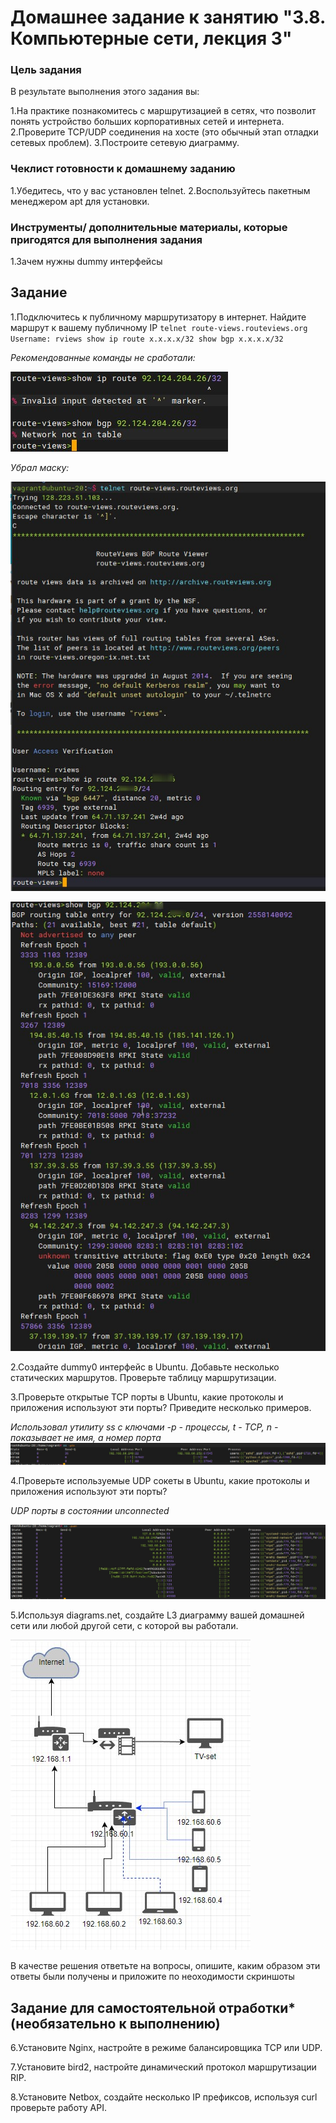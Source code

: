 # Домашнее задание к занятию "3.8. Компьютерные сети, лекция 3"

### Цель задания

В результате выполнения этого задания вы:

1.На практике познакомитесь с маршрутизацией в сетях, что позволит понять устройство больших корпоративных сетей и интернета.
2.Проверите TCP/UDP соединения на хосте (это обычный этап отладки сетевых проблем).
3.Построите сетевую диаграмму.

### Чеклист готовности к домашнему заданию

1.Убедитесь, что у вас установлен telnet.
2.Воспользуйтесь пакетным менеджером apt для установки.

### Инструменты/ дополнительные материалы, которые пригодятся для выполнения задания
1.Зачем нужны dummy интерфейсы
## Задание

1.Подключитесь к публичному маршрутизатору в интернет. Найдите маршрут к вашему публичному IP
`telnet route-views.routeviews.org
Username: rviews
show ip route x.x.x.x/32
show bgp x.x.x.x/32`

_Рекомендованные команды не сработали:_

![](images/invalidinput.jpg)

_Убрал маску:_

![](images/route-views.jpg)

![](images/showbgp.jpg)

2.Создайте dummy0 интерфейс в Ubuntu. Добавьте несколько статических маршрутов. Проверьте таблицу маршрутизации.

3.Проверьте открытые TCP порты в Ubuntu, какие протоколы и приложения используют эти порты? Приведите несколько примеров.

_Использовал утилиту ss  с ключами -p - процессы, t - TCP, n - показывает не имя, а номер порта_
![](images/tcp.jpg)

4.Проверьте используемые UDP сокеты в Ubuntu, какие протоколы и приложения используют эти порты?

_UDP порты в состоянии unconnected_

![](images/udp.jpg)

5.Используя diagrams.net, создайте L3 диаграмму вашей домашней сети или любой другой сети, с которой вы работали.

![](images/draw.jpg)

В качестве решения ответьте на вопросы, опишите, каким образом эти ответы были получены и приложите по неоходимости скриншоты

## Задание для самостоятельной отработки* (необязательно к выполнению)
6.Установите Nginx, настройте в режиме балансировщика TCP или UDP.

7.Установите bird2, настройте динамический протокол маршрутизации RIP.

8.Установите Netbox, создайте несколько IP префиксов, используя curl проверьте работу API.

